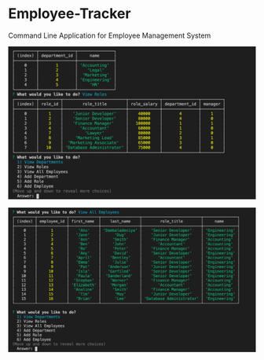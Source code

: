 # Employee-Tracker
Command Line Application for Employee Management System


![](screen1.png)

![](screen2.png)
